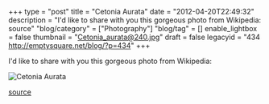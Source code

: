 +++
type = "post"
title = "Cetonia Aurata"
date = "2012-04-20T22:49:32"
description = "I'd like to share with you this gorgeous photo from Wikipedia: source"
"blog/category" = ["Photography"]
"blog/tag" = []
enable_lightbox = false
thumbnail = "Cetonia_aurata@240.jpg"
draft = false
legacyid = "434 http://emptysquare.net/blog/?p=434"
+++

<p>I'd like to share with you this gorgeous photo from Wikipedia:</p>
<p><img style="display:block; margin-left:auto; margin-right:auto;" src="Cetonia_aurata.jpg" title="Cetonia Aurata" /></p>
<p><a href="http://en.wikipedia.org/wiki/File:Cetonia_aurata_take_off_composition_05172009.jpg">source</a></p>
    